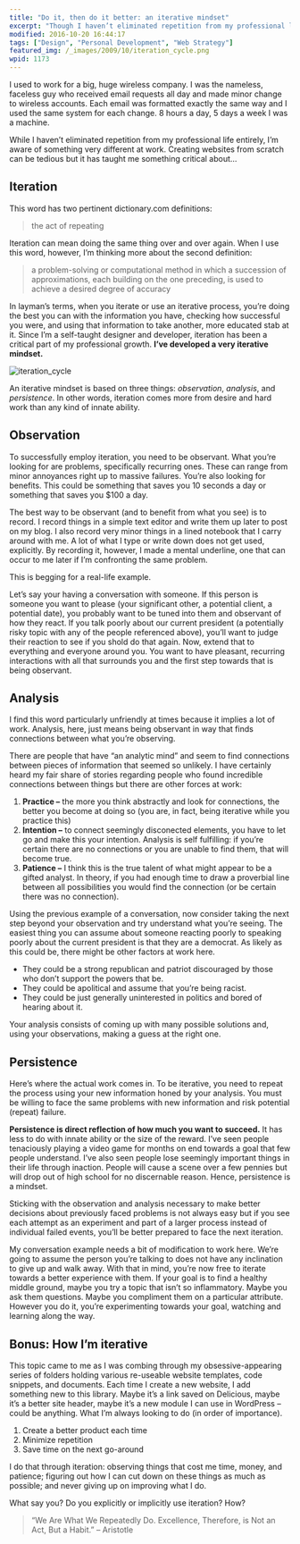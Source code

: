 ```yaml
---
title: "Do it, then do it better: an iterative mindset"
excerpt: "Though I haven’t eliminated repetition from my professional life entirely, I’m aware of something very different at work. Creating websites from scratch can be tedious but it has taught me something critical about iteration."
modified: 2016-10-20 16:44:17
tags: ["Design", "Personal Development", "Web Strategy"]
featured_img: /_images/2009/10/iteration_cycle.png
wpid: 1173
---
```



I used to work for a big, huge wireless company. I was the nameless, faceless guy who received email requests all day and made minor change to wireless accounts. Each email was formatted exactly the same way and I used the same system for each change. 8 hours a day, 5 days a week I was a machine.

While I haven’t eliminated repetition from my professional life entirely, I’m aware of something very different at work. Creating websites from scratch can be tedious but it has taught me something critical about…
## Iteration

This word has two pertinent dictionary.com definitions:

> the act of repeating

Iteration can mean doing the same thing over and over again. When I use this word, however, I’m thinking more about the second definition:

> a problem-solving or computational method in which a succession of approximations, each building on the one preceding, is used to achieve a desired degree of accuracy

In layman’s terms, when you iterate or use an iterative process, you’re doing the best you can with the information you have, checking how successful you were, and using that information to take another, more educated stab at it. Since I’m a self-taught designer and developer, iteration has been a critical part of my professional growth. **I’ve developed a very iterative mindset.**

![](/_images/2009/10/iteration_cycle.png "iteration_cycle")

An iterative mindset is based on three things: *observation*, *analysis*, and *persistence*. In other words, iteration comes more from desire and hard work than any kind of innate ability.
## Observation

To successfully employ iteration, you need to be observant. What you’re looking for are problems, specifically recurring ones. These can range from minor annoyances right up to massive failures. You’re also looking for benefits. This could be something that saves you 10 seconds a day or something that saves you $100 a day.

The best way to be observant (and to benefit from what you see) is to record. I record things in a simple text editor and write them up later to post on my blog. I also record very minor things in a lined notebook that I carry around with me. A lot of what I type or write down does not get used, explicitly. By recording it, however, I made a mental underline, one that can occur to me later if I’m confronting the same problem.

This is begging for a real-life example.

Let’s say your having a conversation with someone. If this person is someone you want to please (your significant other, a potential client, a potential date), you probably want to be tuned into them and observant of how they react. If you talk poorly about our current president (a potentially risky topic with any of the people referenced above), you’ll want to judge their reaction to see if you shold do that again. Now, extend that to everything and everyone around you. You want to have pleasant, recurring interactions with all that surrounds you and the first step towards that is being observant.
## Analysis

I find this word particularly unfriendly at times because it implies a lot of work. Analysis, here, just means being observant in way that finds connections between what you’re observing.

There are people that have “an analytic mind” and seem to find connections between pieces of information that seemed so unlikely. I have certainly heard my fair share of stories regarding people who found incredible connections between things but there are other forces at work:

1. **Practice –** the more you think abstractly and look for connections, the better you become at doing so (you are, in fact, being iterative while you practice this)
2. **Intention –** to connect seemingly disconected elements, you have to let go and make this your intention. Analysis is self fulfilling: if you’re certain there are no connections or you are unable to find them, that will become true.
3. **Patience –** I think this is the true talent of what might appear to be a gifted analyst. In theory, if you had enough time to draw a proverbial line between all possibilities you would find the connection (or be certain there was no connection).

Using the previous example of a conversation, now consider taking the next step beyond your observation and try understand what you’re seeing. The easiest thing you can assume about someone reacting poorly to speaking poorly about the current president is that they are a democrat. As likely as this could be, there might be other factors at work here.

- They could be a strong republican and patriot discouraged by those who don’t support the powers that be.
- They could be apolitical and assume that you’re being racist.
- They could be just generally uninterested in politics and bored of hearing about it.

Your analysis consists of coming up with many possible solutions and, using your observations, making a guess at the right one.
## Persistence

Here’s where the actual work comes in. To be iterative, you need to repeat the process using your new information honed by your analysis. You must be willing to face the same problems with new information and risk potential (repeat) failure.

**Persistence is direct reflection of how much you want to succeed.** It has less to do with innate ability or the size of the reward. I’ve seen people tenaciously playing a video game for months on end towards a goal that few people understand. I’ve also seen people lose seemingly important things in their life through inaction. People will cause a scene over a few pennies but will drop out of high school for no discernable reason. Hence, persistence is a mindset.

Sticking with the observation and analysis necessary to make better decisions about previously faced problems is not always easy but if you see each attempt as an experiment and part of a larger process instead of individual failed events, you’ll be better prepared to face the next iteration.

My conversation example needs a bit of modification to work here. We’re going to assume the person you’re talking to does not have any inclination to give up and walk away. With that in mind, you’re now free to iterate towards a better experience with them. If your goal is to find a healthy middle ground, maybe you try a topic that isn’t so inflammatory. Maybe you ask them questions. Maybe you compliment them on a particular attribute. However you do it, you’re experimenting towards your goal, watching and learning along the way.
## Bonus: How I’m iterative

This topic came to me as I was combing through my obsessive-appearing series of folders holding various re-useable website templates, code snippets, and documents. Each time I create a new website, I add something new to this library. Maybe it’s a link saved on Delicious, maybe it’s a better site header, maybe it’s a new module I can use in WordPress – could be anything. What I’m always looking to do (in order of importance).

1. Create a better product each time
2. Minimize repetition
3. Save time on the next go-around

I do that through iteration: observing things that cost me time, money, and patience; figuring out how I can cut down on these things as much as possible; and never giving up on improving what I do.

What say you? Do you explicitly or implicitly use iteration? How?

> “We Are What We Repeatedly Do. Excellence, Therefore, is Not an Act, But a Habit.” – Aristotle
